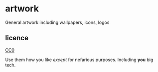 # artwork
General artwork including wallpapers, icons, logos

## licence

[CC0](./license)

Use them how you like _except_ for nefarious purposes. Including **you**
big tech.
